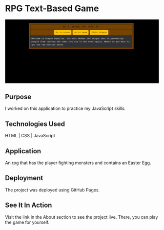 # RPG Text-Based Game
![Project screenshot](project-image/game.png)

## Purpose

I worked on this application to practice my JavaScript skills.

## Technologies Used

HTML | CSS | JavaScript

## Application

An rpg that has the player fighting monsters and contains an Easter Egg.

## Deployment

The project was deployed using GitHub Pages.

## See It In Action

Visit the link in the About section to see the project live. There, you can play the game for yourself.
